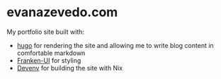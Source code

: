 # evanazevedo.com

My portfolio site built with:

- [hugo](https://gohugo.io) for rendering the site and allowing me to write blog content in comfortable markdown
- [Franken-UI](https://franken-ui.dev) for styling
- [Devenv](https://devenv.sh/) for building the site with Nix
